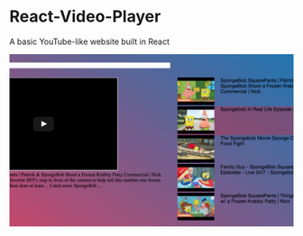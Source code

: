 # React-Video-Player
A basic YouTube-like website built in React

![Video player app](https://github.com/arjunkhode/React-Video-Player/blob/master/Screen%20Shot%202017-03-28%20at%2010.02.32%20PM.png)
